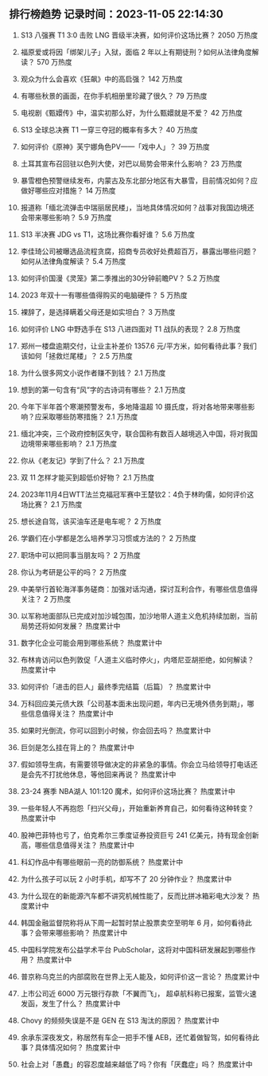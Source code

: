 
## 排行榜趋势 记录时间：2023-11-05 22:14:30
  
  1. S13 八强赛 T1 3:0 击败 LNG 晋级半决赛，如何评价这场比赛？ 2050 万热度
    
  2. 福原爱或将因「绑架儿子」入狱，面临 2 年以上有期徒刑？如何从法律角度解读？ 570 万热度
    
  3. 观众为什么会喜欢《狂飙》中的高启强？ 142 万热度
    
  4. 有哪些秋景的画面，在你手机相册里珍藏了很久？ 79 万热度
    
  5. 电视剧《甄嬛传》中，温实初那么好，为什么甄嬛就是不爱？ 42 万热度
    
  6. S13 全球总决赛 T1 一穿三夺冠的概率有多大？ 40 万热度
    
  7. 如何评价《原神》芙宁娜角色PV——「戏中人」？ 39 万热度
    
  8. 土耳其宣布召回驻以色列大使，对巴以局势会带来什么影响？ 23 万热度
    
  9. 暴雪橙色预警继续发布，内蒙古及东北部分地区有大暴雪，目前情况如何？应做好哪些应对措施？ 14 万热度
    
  10. 报道称「缅北流弹击中瑞丽居民楼」，当地具体情况如何？战事对我国边境还会带来哪些影响？ 5.9 万热度
    
  11. S13 半决赛 JDG vs T1，这场比赛你看好谁？ 5.6 万热度
    
  12. 李佳琦公司被曝选品流程贪腐，招商专员收好处费超百万，暴露出哪些问题？如何从法律角度解读？ 5.4 万热度
    
  13. 如何评价国漫《灵笼》第二季推出的30分钟前瞻PV？ 5.2 万热度
    
  14. 2023 年双十一有哪些值得购买的电脑硬件？ 5 万热度
    
  15. 裸辞了，是选择瞒着父母还是如实坦白？ 3 万热度
    
  16. 如何评价 LNG 中野选手在 S13 八进四面对 T1 战队的表现？ 2.8 万热度
    
  17. 郑州一楼盘逾期交付，让业主补差价 1357.6 元/平方米，如何看待此事？我们该如何「拯救烂尾楼」？ 2.5 万热度
    
  18. 为什么很多网文小说作者赚不到钱？ 2.1 万热度
    
  19. 想到的第一句含有“风”字的古诗词有哪些？ 2.1 万热度
    
  20. 今年下半年首个寒潮预警发布，多地降温超 10 摄氏度，将对各地带来哪些影响？应采取哪些防寒措施？ 2.1 万热度
    
  21. 缅北冲突，三个政府控制区失守，联合国称有数百人越境逃入中国，将对我国边境带来哪些影响？ 2.1 万热度
    
  22. 你从《老友记》学到了什么？ 2.1 万热度
    
  23. 双 11 怎样才能买到超低价好物？ 2.1 万热度
    
  24. 2023年11月4日WTT法兰克福冠军赛中王楚钦2：4负于林昀儒，如何评价这场比赛？ 2.1 万热度
    
  25. 想长途自驾，该买油车还是电车呢？ 2 万热度
    
  26. 学霸们在小学都是怎么培养学习习惯或方法的？ 2 万热度
    
  27. 职场中可以把同事当朋友吗？ 2 万热度
    
  28. 你认为考研是公平的吗？ 2 万热度
    
  29. 中美举行首轮海洋事务磋商：加强对话沟通，探讨互利合作，有哪些信息值得关注？ 2 万热度
    
  30. 以军称地面部队已完成对加沙城包围，加沙地带人道主义危机持续加剧，当前局势还将如何发展？ 热度累计中
    
  31. 数字化企业可能会用到哪些系统？ 热度累计中
    
  32. 布林肯访问以色列敦促「人道主义临时停火」，内塔尼亚胡拒绝，如何解读？ 热度累计中
    
  33. 如何评价「进击的巨人」最终季完结篇（后篇）？ 热度累计中
    
  34. 万科回应美元债大跌「公司基本面未出现问题，年内已无境外债务到期」，哪些信息值得关注？ 热度累计中
    
  35. 如果时光倒流，你可以回到小时候，你会回去吗？ 热度累计中
    
  36. 巨剑是怎么挂在背上的？ 热度累计中
    
  37. 假如领导生病，有需要领导做决定的非紧急的事情。你会立马给领导打电话还是会先不打扰他休息，等他回来再说？ 热度累计中
    
  38. 23-24 赛季 NBA湖人 101:120 魔术，如何评价这场比赛？ 热度累计中
    
  39. 一些年轻人不再抱怨「扫兴父母」，开始重新养育自己，如何看待这种转变？ 热度累计中
    
  40. 股神巴菲特也亏了，伯克希尔三季度证券投资巨亏 241 亿美元，持有现金创新高，哪些信息值得关注？ 热度累计中
    
  41. 科幻作品中有哪些眼前一亮的防御系统？ 热度累计中
    
  42. 为什么孩子可以玩 2 小时手机，却写不了 20 分钟作业？ 热度累计中
    
  43. 为什么现在的新能源汽车都不讲究机械性能了，反而比拼冰箱彩电大沙发？ 热度累计中
    
  44. 韩国金融监督院称将从下周一起暂时禁止股票卖空至明年 6 月，如何看待此事？会带来哪些影响？ 热度累计中
    
  45. 中国科学院发布公益学术平台 PubScholar，这将对中国科研发展起到哪些作用？ 热度累计中
    
  46. 普京称乌克兰的内部腐败在世界上无人能及，如何评价这一言论？ 热度累计中
    
  47. 上市公司近 6000 万元银行存款「不翼而飞」， 超卓航科称已报案，监管火速发函，发生了什么？ 热度累计中
    
  48. Chovy 的频频失误是不是 GEN 在 S13 淘汰的原因？ 热度累计中
    
  49. 余承东深夜发文，称居然有车企一把手不懂 AEB，还忙着做智驾，如何看待此事？具体情况如何？ 热度累计中
    
  50. 社会上对「愚蠢」的容忍度越来越低了吗？你有「厌蠢症」吗？ 热度累计中
    